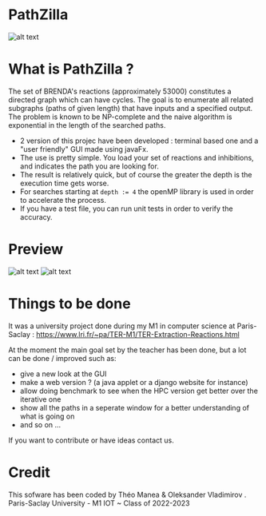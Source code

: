 # PathZilla

  ![alt text](https://i.ibb.co/WpJ34y5/Path-Zilla.png)
  
# What is PathZilla ?

The set of BRENDA's reactions (approximately 53000) constitutes a directed graph which can have cycles. The goal is to enumerate all related subgraphs (paths of given length) that have inputs and a specified output. The problem is known to be NP-complete and the naive algorithm is exponential in the length of the searched paths.

- 2 version of this projec have been developed : terminal based one and a "user friendly" GUI made using javaFx.
- The use is pretty simple. You load your set of reactions and inhibitions, and indicates the path you are looking for.
- The result is relatively quick, but of course the greater the depth is the execution time gets worse.
- For searches starting at `depth := 4` the openMP library is used in order to accelerate the process.
- If you have a test file, you can run unit tests in order to verify the accuracy.

# Preview

  ![alt text](https://i.ibb.co/qRbSqjT/Capture-d-cran-du-2023-04-21-22-48-06.png)
  ![alt text](https://i.ibb.co/Gs3g2hZ/Capture-d-cran-du-2023-04-21-22-48-38.png)
  
# Things to be done 

  It was a university project done during my M1 in computer science at Paris-Saclay : https://www.lri.fr/~pa/TER-M1/TER-Extraction-Reactions.html
  
  At the moment the main goal set by the teacher has been done, but a lot can be done / improved such as:
  
  - give a new look at the GUI
  - make a web version ? (a java applet or a django website for instance)
  - allow doing benchmark to see when the HPC version get better over the iterative one
  - show all the paths in a seperate window for a better understanding of what is going on 
  - and so on ...
 
 If you want to contribute or have ideas contact us.
 
 # Credit
 
  This sofware has been coded by Théo Manea & Oleksander Vladimirov . Paris-Saclay University - M1 IOT ~ Class of 2022-2023

